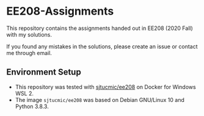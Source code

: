 # EE208-Assignments

This repository contains the assignments handed out in EE208 (2020 Fall) with my solutions. 

If you found any mistakes in the solutions, please create an issue or contact me through email.

## Environment Setup
* This repository was tested with [sjtucmic/ee208](https://hub.docker.com/r/sjtucmic/ee208/) on Docker for Windows WSL 2.
* The image `sjtucmic/ee208` was based on Debian GNU/Linux 10 and Python 3.8.3.